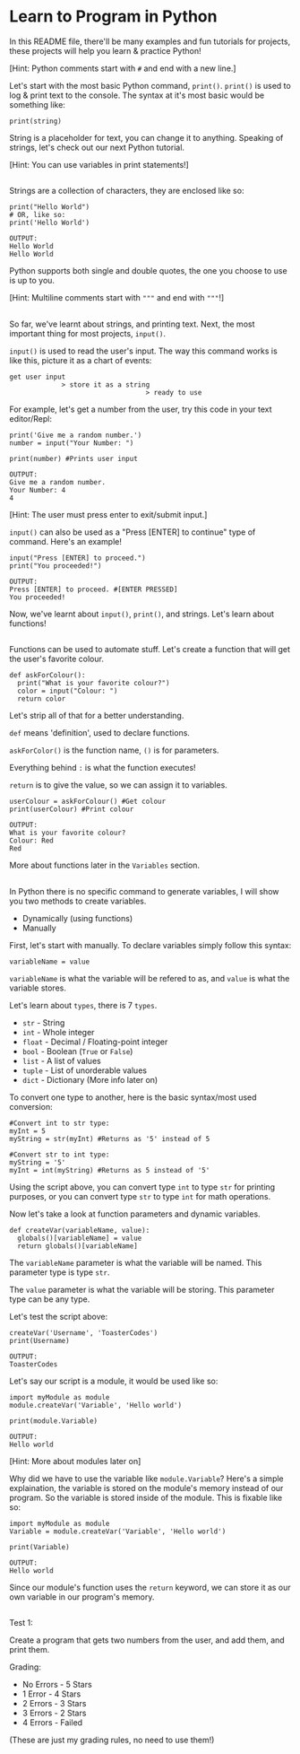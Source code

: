 # Learn to Program in Python

In this README file, there'll be many examples and fun tutorials for projects, these projects will help you learn & practice Python!

[Hint: Python comments start with `#` and end with a new line.]

Let's start with the most basic Python command, `print()`. 
`print()` is used to log & print text to the console. The syntax at it's most basic would be something like:

    print(string)

String is a placeholder for text, you can change it to anything.  Speaking of strings, let's check out our next Python tutorial.

[Hint: You can use variables in print statements!]

##
Strings are a collection of characters, they are enclosed like so:

    print("Hello World")
    # OR, like so:
    print('Hello World')

    OUTPUT:
    Hello World
    Hello World

Python supports both single and double quotes, the one you choose to use is up to you.

[Hint: Multiline comments start with `"""` and end with `"""`!]

##

So far, we've learnt about strings, and printing text. Next, the most important thing for most projects, `input()`.

`input()` is used to read the user's input. The way this command works is like this, picture it as a chart of events:

    get user input
                 > store it as a string
                                      > ready to use

For example, let's get a number from the user, try this code in your text editor/Repl:

    print('Give me a random number.')
    number = input("Your Number: ")

    print(number) #Prints user input

    OUTPUT:
    Give me a random number.
    Your Number: 4
    4

[Hint: The user must press enter to exit/submit input.]

`input()` can also be used as a "Press [ENTER] to continue" type of command. Here's an example!

    input("Press [ENTER] to proceed.")
    print("You proceeded!")

    OUTPUT:
    Press [ENTER] to proceed. #[ENTER PRESSED]
    You proceeded!

Now, we've learnt about `input()`, `print()`, and strings. Let's learn about functions!

##
Functions can be used to automate stuff. Let's create a function that will get the user's favorite colour.

    def askForColour():
      print("What is your favorite colour?")
      color = input("Colour: ")
      return color

Let's strip all of that for a better understanding.

`def` means 'definition', used to declare functions.

`askForColor()` is the function name, `()` is for parameters.

Everything behind `:` is what the function executes!

`return` is to give the value, so we can assign it to variables.

    userColour = askForColour() #Get colour
    print(userColour) #Print colour
    
    OUTPUT:
    What is your favorite colour?
    Colour: Red
    Red
    
More about functions later in the `Variables` section.
## 

In Python there is no specific command to generate variables, I will show you two methods to create variables.

- Dynamically (using functions)
- Manually

First, let's start with manually. To declare variables simply follow this syntax:

    variableName = value

`variableName` is what the variable will be refered to as, and `value` is what the variable stores.

Let's learn about `types`, there is 7 `types`.

- `str` - String
- `int` - Whole integer
- `float` - Decimal / Floating-point integer
- `bool` - Boolean (`True` or `False`)
- `list` - A list of values
- `tuple` - List of unorderable values
- `dict` - Dictionary (More info later on)

To convert one type to another, here is the basic syntax/most used conversion:

    #Convert int to str type:
    myInt = 5
    myString = str(myInt) #Returns as '5' instead of 5

    #Convert str to int type:
    myString = '5'
    myInt = int(myString) #Returns as 5 instead of '5'

Using the script above, you can convert type `int` to type `str` for printing purposes, or you can convert type `str` to type `int` for math operations.

Now let's take a look at function parameters and dynamic variables.

    def createVar(variableName, value):
      globals()[variableName] = value
      return globals()[variableName]

The `variableName` parameter is what the variable will be named. This parameter type is type `str`.

The `value` parameter is what the variable will be storing. This parameter type can be any type.

Let's test the script above:

    createVar('Username', 'ToasterCodes')
    print(Username)

    OUTPUT:
    ToasterCodes

Let's say our script is a module, it would be used like so:

    import myModule as module
    module.createVar('Variable', 'Hello world')

    print(module.Variable)

    OUTPUT:
    Hello world

[Hint: More about modules later on]

Why did we have to use the variable like `module.Variable`? Here's a simple explaination, the variable is stored on the module's memory instead of our program. So the variable is stored inside of the module. This is fixable like so:

    import myModule as module
    Variable = module.createVar('Variable', 'Hello world')
    
    print(Variable)

    OUTPUT:
    Hello world

Since our module's function uses the `return` keyword, we can store it as our own variable in our program's memory.

##

Test 1:

Create a program that gets two numbers from the user, and add them, and print them.

Grading:

- No Errors - 5 Stars
- 1 Error - 4 Stars
- 2 Errors - 3 Stars
- 3 Errors - 2 Stars
- 4 Errors - Failed

(These are just my grading rules, no need to use them!)
